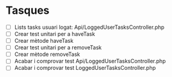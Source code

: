 # Tasques

- [ ] Lists tasks usuari logat: Api/LoggedUserTasksController.php
- [ ] Crear test unitari per a haveTask 
- [ ] Crear mètode haveTask
- [ ] Crear test unitari per a removeTask 
- [ ] Crear mètode removeTask
- [ ] Acabar i comprovar test Api/LoggedUserTasksController.php
- [ ] Acabar i comprovar test LoggedUserTasksController.php